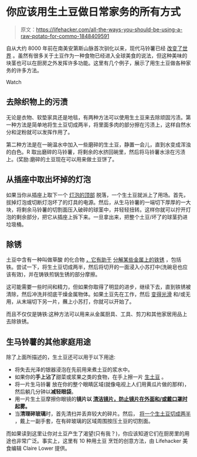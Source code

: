 # 你应该用生土豆做日常家务的所有方式

> 原文：<https://lifehacker.com/all-the-ways-you-should-be-using-a-raw-potato-for-commo-1848409591>

自从大约 8000 年前在南美安第斯山脉首次驯化以来，现代马铃薯已经 [改变了世界](https://www.bbc.com/travel/article/20200302-the-true-origins-of-the-humble-potato#:~:text=Despite%20its%20origins%20in%20the%20Andes%2C%20it's%20an%20incredibly%20successful%20global%20food&text=The%20humble%20potato%20was%20domesticated,to%20the%20Americas%2C%20and%20beyond.) 。虽然有很多关于土豆作为一种食物已经进入全球美食的说法，但这种美味的块茎也可以在厨房之外发挥许多功能。这里有几个例子，展示了用生土豆做各种家务的许多方法。

Watch

## 去除织物上的污渍

无论是衣物、软垫家具还是地毯，有两种方法可以使用生土豆来去除顽固污渍。第一种方法是简单地将生土豆切成两半，将里面多肉的部分擦在污渍上，这样自然水分和淀粉就可以发挥作用了。

第二种方法是在一碗温水中加入一些磨碎的生土豆，静置一会儿，直到水变成浑浊的白色。R 取出磨碎的马铃薯，将剩余的水挤回碗里，然后将马铃薯水涂在污渍上。(奖励:磨碎的土豆现在可以用来做土豆饼了。

## 从插座中取出坏掉的灯泡

如果当你从插座上取下一个 [灯泡的顶部](https://www.almanac.com/surprising-uses-humble-potato#) 脱落，一个生土豆就派上了用场。首先，拔掉灯泡或切断灯泡坏了的灯具的电源。然后，从生马铃薯的一端切下厚厚的一大块，将剩余马铃薯的切割面压入破碎的球茎中，并轻轻扭转。这样你就可以拧开灯泡的剩余部分，把它从插座上拆下来。一旦拿出来，把整个土豆/坏了的球茎扔进垃圾桶。

## 除锈

土豆中含有一种叫做草酸 的化合物 [，它有助于](https://azrust.com/oxalic-acid-for-rust-removal/) [分解某些金属上的铁锈](https://www.thekitchn.com/cleaning-tricks-potatoes-23076733) ，包括铁。尝试一下，将生土豆切成两半，然后将切开的一面浸入小苏打中(洗碗皂也应该有效)，并在铸铁煎锅生锈的部分摩擦。

这可能需要一些时间和精力，但如果你取得了明显的进步，继续下去，直到铁锈被清除，然后冲洗并彻底干燥金属物体。如果土豆先在工作，然后 [变得光滑](https://www.thekitchn.com/cleaning-tricks-potatoes-23076733) 和/或无用，从末端切下另一片，蘸上小苏打，你就可以开始了。

而且不仅仅是铸铁:这种方法可以用来从金属厨具、工具、剪刀和其他家居用品上去除铁锈。

## 生马铃薯的其他家庭用途

除了上面所描述的，生土豆还可以用于以下用途:

*   将失去光泽的银器浸泡在先前用来煮土豆的浆水中。
*   如果你的**手上沾了**甜菜或浆果之类的食物，在手上擦一片 [生土豆](https://www.almanac.com/surprising-uses-humble-potato#) 。
*   将一片生马铃薯 放在你的整个眼睛区域(就像电视上人们用黄瓜片做的那样)，然后躺几分钟以**减轻眼袋**。
*   用一片生土豆摩擦你眼镜的**镜片以 [清洁镜片，防止镜片在外面和/或戴口罩时](https://www.thekitchn.com/cleaning-tricks-potatoes-23076733) 起雾。**
*   当**清理碎玻璃**时，首先清扫并丢弃较大的碎片。然后， [将一个生土豆切成两半](https://www.thekitchn.com/cleaning-tricks-potatoes-23076733) ，戴上一副手套，在有碎玻璃的区域周围按压土豆的切割面。

而如果读到这里让你对土豆产生了渴望(只有我？)，你应该知道它们在厨房里的用途也非常广泛。事实上，这里有 10 种用土豆 烹饪的创意方法，由 Lifehacker 美食编辑 Claire Lower 提供。